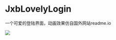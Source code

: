 # JxbLovelyLogin
一个可爱的登陆界面，动画效果仿自国外网站readme.io


![](https://raw.githubusercontent.com/JxbSir/JxbLovelyLogin/master/screenshot.gif)
